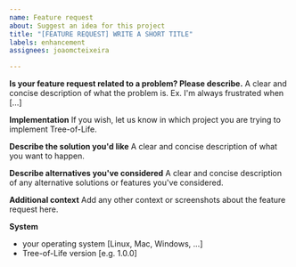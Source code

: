 ```yaml
---
name: Feature request
about: Suggest an idea for this project
title: "[FEATURE REQUEST] WRITE A SHORT TITLE"
labels: enhancement
assignees: joaomcteixeira

---
```


**Is your feature request related to a problem? Please describe.**
A clear and concise description of what the problem is. Ex. I'm always frustrated when [...]

**Implementation**
If you wish, let us know in which project you are trying to implement Tree-of-Life.

**Describe the solution you'd like**
A clear and concise description of what you want to happen.

**Describe alternatives you've considered**
A clear and concise description of any alternative solutions or features you've considered.

**Additional context**
Add any other context or screenshots about the feature request here.

**System**
- your operating system [Linux, Mac, Windows, ...]
- Tree-of-Life version [e.g. 1.0.0]
